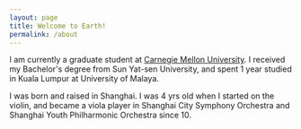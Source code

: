 ```yaml
---
layout: page
title: Welcome to Earth!
permalink: /about
---
```


I am currently a graduate student at [Carnegie Mellon University](https://www.cmu.edu/). I received my Bachelor's degree from Sun Yat-sen University, and spent 1 year studied in Kuala Lumpur at University of Malaya.

I was born and raised in Shanghai. I was 4 yrs old when I started on the violin, and became a viola player in Shanghai City Symphony Orchestra and Shanghai Youth Philharmonic Orchestra since 10.

<!-- ### Getting Started

This theme is completely free and open source software. You may use it however you want, as it is distributed under the [MIT License](http://choosealicense.com/licenses/mit/). If you are having any problems, any questions or suggestions, feel free to [tweet at me](https://twitter.com/intent/tweet?text=My%question%about%Lagrange%is:%&amp;via=paululele), or [file a GitHub issue](https://github.com/lenpaul/lagrange/issues/new). -->
